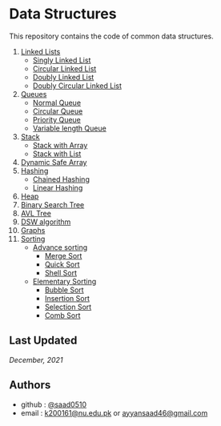 # Data Structures

This repository contains the code of
common data structures.

1. [Linked Lists](./lists/)
    - [Singly Linked List](./lists/Singly_Linked_List.cpp)
    - [Circular Linked List](./lists/Circular_Linked_List.cpp)
    - [Doubly Linked List](./lists/Doubly_Linked_List.cpp)
    - [Doubly Circular Linked List](./lists/Doubly_Circular_Linked_List.cpp)
1. [Queues](./queues/)
    -  [Normal Queue](./queues/Queue.cpp)
    -  [Circular Queue](./queues/CircularQueue.cpp)
    -  [Priority Queue](./queues/PriorityQueue.cpp)
    -  [Variable length Queue](./queues/QueueList.cpp)
1. [Stack](./stack/)
    - [Stack with Array](./stack/Stack_Arr.cpp)
    - [Stack with List](./stack/Stack_List.cpp)
1. [Dynamic Safe Array](./dynamic-safe-array/DSA.hpp)
1. [Hashing](./hashing/)
    - [Chained Hashing](./hashing/ChainedHash.cpp)
    - [Linear Hashing](./hashing/LinearHash.cpp)
1. [Heap](./heap/Head_Array.cpp)
1. [Binary Search Tree](./binary-search-tree/)
1. [AVL Tree](./avl-trees/)
1. [DSW algorithm](./DSW-algorithm/)
1. [Graphs](./graphs/)
1. [Sorting](./sorting/)
    - [Advance sorting](./sorting/Advance/)
        - [Merge Sort](./sorting/Advance/merge_sort.cpp)
        - [Quick Sort](./sorting/Advance/quick_sort.cpp)
        - [Shell Sort](./sorting/Advance/shell_sort.cpp)
    - [Elementary Sorting](./sorting/Elementary/)
        - [Bubble Sort](./sorting/Elementary/bubble_sort.cpp)
        - [Insertion Sort](./sorting/Elementary/insertion_sort.cpp)
        - [Selection Sort](./sorting/Elementary/selection_sort.cpp)
        - [Comb Sort](./sorting/Elementary/comb_sort.cpp)

## Last Updated

_December, 2021_
## Authors

- github : [@saad0510](https://www.github.com/saad0510)
- email  : k200161@nu.edu.pk or ayyansaad46@gmail.com


